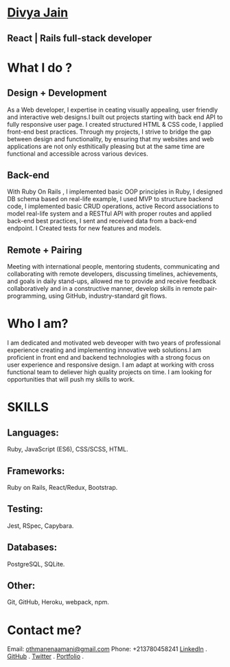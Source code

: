 # [Divya Jain]( https://othman-19.github.io/my_portfolio/)
## React | Rails full-stack developer

# What I do ?
## Design + Development
As a Web developer, I expertise in ceating visually appealing, user friendly and interactive web designs.I built out projects starting with back end API to fully responsive user page. I created structured HTML & CSS code, I applied front-end best practices. Through my projects, I strive to bridge the gap between design and functionality, by ensuring that my websites and web applications are not only esthitically pleasing but at the same time are functional and accessible across various devices. 

## Back-end
With Ruby On Rails , I implemented basic OOP principles in Ruby, I designed DB schema based on real-life example, I used MVP to structure backend code, I implemented basic CRUD operations, active Record associations to model real-life system and a RESTful API with proper routes and applied back-end best practices, I sent and received data from a back-end endpoint. I Created tests for new features and models.

## Remote + Pairing
Meeting with international people, mentoring students, communicating and collaborating with remote developers, discussing timelines, achievements, and goals in daily stand-ups, allowed me to provide and receive feedback collaboratively and in a constructive manner, develop skills in remote pair-programming, using GitHub, industry-standard git flows.

# Who I am?
I am dedicated and motivated web deveoper with two years of professional experience creating and implementing innovative web solutions.I am proficient in front end and backend technologies with a strong focus on user experience and responsive design. I am adapt at working with cross functional team to deliever high quality projects on time.
I am looking for opportunities that will push my skills to work.

# SKILLS
## Languages:
Ruby, JavaScript (ES6), CSS/SCSS, HTML.
## Frameworks:
Ruby on Rails, React/Redux, Bootstrap.
## Testing:
Jest, RSpec, Capybara.
## Databases:
PostgreSQL, SQLite.
## Other:
Git, GitHub, Heroku, webpack, npm.

# Contact me?
Email: othmanenaamani@gmail.com
Phone: +213780458241
[LinkedIn](https://www.linkedin.com/in/othman-namani/) .
[GitHub](https://github.com/othman-19) .
[Twitter](https://twitter.com/ONaamani) .
[Portfolio](https://othman-19.github.io/my_portfolio/) .





